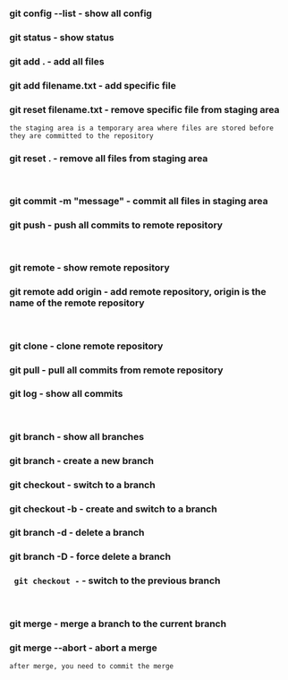 ### git config --list - show all config
### git status - show status

### git add . - add all files
### git add filename.txt - add specific file
### git reset filename.txt - remove specific file from staging area
```
the staging area is a temporary area where files are stored before they are committed to the repository
```
### git reset . - remove all files from staging area

</br>

### git commit -m "message" - commit all files in staging area
### git push - push all commits to remote repository

</br>

### git remote - show remote repository
### git remote add origin <url> - add remote repository, origin is the name of the remote repository

</br>

### git clone <url> - clone remote repository

### git pull - pull all commits from remote repository

### git log - show all commits

</br>

### git branch - show all branches
### git branch <branchname> - create a new branch
### git checkout <branchname> - switch to a branch
### git checkout -b <branchname> - create and switch to a branch
### git branch -d <branchname> - delete a branch
### git branch -D <branchname> - force delete a branch
### ``` git checkout -``` - switch to the previous branch

</br>

### git merge <branchname> - merge a branch to the current branch
### git merge --abort - abort a merge
``` 
after merge, you need to commit the merge
```